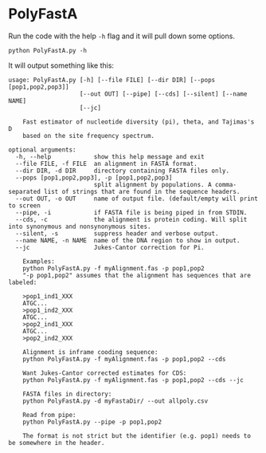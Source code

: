# PolyFastA

Run the code with the help `-h` flag and it will pull down some options.

    python PolyFastA.py -h

It will output something like this:

    usage: PolyFastA.py [-h] [--file FILE] [--dir DIR] [--pops [pop1,pop2,pop3]]
                        [--out OUT] [--pipe] [--cds] [--silent] [--name NAME]
                        [--jc]

        Fast estimator of nucleotide diversity (pi), theta, and Tajimas's D 
        based on the site frequency spectrum.

    optional arguments:
      -h, --help            show this help message and exit
      --file FILE, -f FILE  an alignment in FASTA format.
      --dir DIR, -d DIR     directory containing FASTA files only.
      --pops [pop1,pop2,pop3], -p [pop1,pop2,pop3]
                            split alignment by populations. A comma-separated list of strings that are found in the sequence headers.
      --out OUT, -o OUT     name of output file. (default/empty will print to screen
      --pipe, -i            if FASTA file is being piped in from STDIN.
      --cds, -c             the alignment is protein coding. Will split into synonymous and nonsynonymous sites.
      --silent, -s          suppress header and verbose output.
      --name NAME, -n NAME  name of the DNA region to show in output.
      --jc                  Jukes-Cantor correction for Pi.
    
        Examples:
        python PolyFastA.py -f myAlignment.fas -p pop1,pop2
        "-p pop1,pop2" assumes that the alignment has sequences that are labeled:
    
        >pop1_ind1_XXX
        ATGC...
        >pop1_ind2_XXX
        ATGC...
        >pop2_ind1_XXX
        ATGC...
        >pop2_ind2_XXX
        
        Alignment is inframe cooding sequence:
        python PolyFastA.py -f myAlignment.fas -p pop1,pop2 --cds
        
        Want Jukes-Cantor corrected estimates for CDS:
        python PolyFastA.py -f myAlignment.fas -p pop1,pop2 --cds --jc
    
        FASTA files in directory:
        python PolyFastA.py -d myFastaDir/ --out allpoly.csv
    
        Read from pipe:
        python PolyFastA.py --pipe -p pop1,pop2
    
        The format is not strict but the identifier (e.g. pop1) needs to be somewhere in the header.
